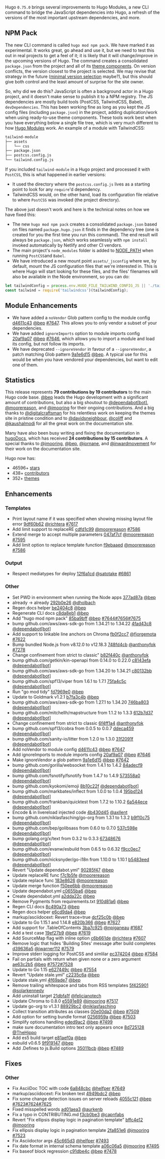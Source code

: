 Hugo `0.75.0` brings several improvements to Hugo Modules, a new CLI command to bridge the JavaScript dependencies into Hugo, a refresh of the versions of the most important upstream dependencies, and more.

## NPM Pack


The new CLI command is called `hugo mod npm pack`.  We have marked it as experimental. It works great, go ahead and use it, but we need to test this out in real projects to get a feel of it; it is likely that it will change/improve in the upcoming versions of Hugo. The command creates a consolidated `package.json` from the project and all of its [theme components](https://gohugo.io/hugo-modules/theme-components/). On version conflicts, the version closest to the project is selected. We may revise that strategy in the future ([minimal version selection](https://about.sourcegraph.com/blog/the-pain-that-minimal-version-selection-solves/) maybe?), but this should give both control and the least amount of surprise for the site owner.

So, why did we do this? JavaScript is often a background actor in a Hugo project, and it doesn't make sense to publish it to a NPM registry. The JS dependencies are mostly build tools (PostCSS, TailwindCSS, Babel), `devDependencies`. This has been working fine as long as you kept the JS config files (including `package.json`) in the project, adding duplication/work when using ready-to-use theme components. These tools work best when you have everything below a single file tree, which is very much different to how [Hugo Modules](https://gohugo.io/hugo-modules/) work. An example of a module with TailwindCSS:

```bash
tailwind-module
├── assets
│   └── css
├── package.json
├── postcss.config.js
└── tailwind.config.js
```

If you included `tailwind-module` in a Hugo project and processed it with `PostCSS`, this is what happened in earlier versions:

* It used the directory where the `postcss.config.js` lives as a starting point to look  for any `require`'d dependency.
* TailwindCSS would, on the other hand, load its configuration file relative to where `PostCSS` was invoked (the project directory).

The above just doesn't work and here is the technical notes on how we have fixed this:

* The new `hugo mod npm pack` creates a consolidated `package.json` based on files named `package.hugo.json` it finds in the dependency tree (one is created for you the first time you run this command). The end result will always be `package.json`, which works seamlessly with `npm install` invoked automatically by Netlify and other CI vendors.
* The main project's `node_modules` folder is added to [NODE_PATH](https://medium.com/nafsadh/setting-up-node-path-for-using-global-packages-via-require-642eb711c725) when running `PostCSS`and `Babel`.
* We have introduced a new mount point `assets/_jsconfig` where we, by default, mount the JS configuration files that we're interested in. This is where Hugo will start looking for these files, and the files' filenames will also be available in the Node environment, so you can do:

```js
let tailwindConfig = process.env.HUGO_FILE_TAILWIND_CONFIG_JS || './tailwind.config.js';
const tailwind = require('tailwindcss')(tailwindConfig);
```

## Module Enhancements

* We have added a `noVendor` Glob pattern config to the module config [d4611c43](https://github.com/gohugoio/hugo/commit/d4611c4322dabfd8d2520232be578388029867db) [@bep](https://github.com/bep) [#7647](https://github.com/gohugoio/hugo/issues/7647). This allows you to only vendor a subset of your dependencies.
* We have added `ignoreImports` option to module imports config [20af9a07](https://github.com/gohugoio/hugo/commit/20af9a078189ce1e92a1d2047c90fba2a4e91827) [@bep](https://github.com/bep) [#7646](https://github.com/gohugoio/hugo/issues/7646), which allows you to import a module and load its config, but not follow its imports.
* We have deprecated `--ignoreVendor` in favour of a `--ignoreVendor`, a patch matching Glob pattern [9a1e6d15](https://github.com/gohugoio/hugo/commit/9a1e6d15a31ec667b2ff9cf20e43b1daca61e004) [@bep](https://github.com/bep). A typical use for this would be when you have vendored your dependencies, but want to edit one of them.


## Statistics

This release represents **79 contributions by 19 contributors** to the main Hugo code base. [@bep](https://github.com/bep) leads the Hugo development with a significant amount of contributions, but also a big shoutout to [@dependabot[bot]](https://github.com/apps/dependabot), [@moorereason](https://github.com/moorereason), and [@jmooring](https://github.com/jmooring) for their ongoing contributions.
And a big thanks to [@digitalcraftsman](https://github.com/digitalcraftsman) for his relentless work on keeping the themes site in pristine condition and to [@davidsneighbour](https://github.com/davidsneighbour), [@coliff](https://github.com/coliff) and [@kaushalmodi](https://github.com/kaushalmodi) for all the great work on the documentation site.

Many have also been busy writing and fixing the documentation in [hugoDocs](https://github.com/gohugoio/hugoDocs), 
which has received **24 contributions by 15 contributors**. A special thanks to [@jmooring](https://github.com/jmooring), [@bep](https://github.com/bep), [@jornane](https://github.com/jornane), and [@inwardmovement](https://github.com/inwardmovement) for their work on the documentation site.


Hugo now has:

* 46596+ [stars](https://github.com/gohugoio/hugo/stargazers)
* 438+ [contributors](https://github.com/gohugoio/hugo/graphs/contributors)
* 352+ [themes](http://themes.gohugo.io/)

## Enhancements

### Templates

* Print layout name if it was specified when showing missing layout file error [9df60b62](https://github.com/gohugoio/hugo/commit/9df60b62f9c4e36a269f0c6e9a69bee9dc691031) [@richtera](https://github.com/richtera) [#7617](https://github.com/gohugoio/hugo/issues/7617)
* Add limit support to replaceRE [cdfd1c99](https://github.com/gohugoio/hugo/commit/cdfd1c99baa22d69e865294dfcd783811f96c880) [@moorereason](https://github.com/moorereason) [#7586](https://github.com/gohugoio/hugo/issues/7586)
* Extend merge to accept multiple parameters [047af7cf](https://github.com/gohugoio/hugo/commit/047af7cfe5e9aa740b85e0f9974a2d31a0ef4c08) [@moorereason](https://github.com/moorereason) [#7595](https://github.com/gohugoio/hugo/issues/7595)
* Add limit option to replace template function [f9ebaaed](https://github.com/gohugoio/hugo/commit/f9ebaaed1be1e4a26eef2aebd2c7554c979f29fa) [@moorereason](https://github.com/moorereason) [#7586](https://github.com/gohugoio/hugo/issues/7586)

### Output

* Respect mediatypes for deploy [12f6a1cd](https://github.com/gohugoio/hugo/commit/12f6a1cdc0aedf4319367af57bda3c94150d6a84) [@satotake](https://github.com/satotake) [#6861](https://github.com/gohugoio/hugo/issues/6861)

### Other

* Set PWD in environment when running the Node apps [377ad87a](https://github.com/gohugoio/hugo/commit/377ad87a51e0ef3619af4fe1be6aeee14c215c0a) [@bep](https://github.com/bep) 
* already -> already [292b0e26](https://github.com/gohugoio/hugo/commit/292b0e26ec9253398f7289dcf096691f63de2d96) [@dholbach](https://github.com/dholbach) 
* Regen docs helper [be2404c8](https://github.com/gohugoio/hugo/commit/be2404c8b17d3275cc82d9e659b9e41dddea7ded) [@bep](https://github.com/bep) 
* Regenerate CLI docs [c8da8eb1](https://github.com/gohugoio/hugo/commit/c8da8eb1f5551e6d141843daab41cb0ddbb0de4b) [@bep](https://github.com/bep) 
* Add "hugo mod npm pack" [85ba9bff](https://github.com/gohugoio/hugo/commit/85ba9bfffba9bfd0b095cb766f72700d4c211e31) [@bep](https://github.com/bep) [#7644](https://github.com/gohugoio/hugo/issues/7644)[#7656](https://github.com/gohugoio/hugo/issues/7656)[#7675](https://github.com/gohugoio/hugo/issues/7675)
* bump github.com/aws/aws-sdk-go from 1.34.21 to 1.34.22 [4fad43c8](https://github.com/gohugoio/hugo/commit/4fad43c8bd528f1805e78c50cd2e33822351c183) [@dependabot[bot]](https://github.com/apps/dependabot) 
* Add support to linkable line anchors on Chroma [fb0f2cc7](https://github.com/gohugoio/hugo/commit/fb0f2cc718a54fd0774a0367e0a60718b5731de5) [@fjorgemota](https://github.com/fjorgemota) [#7622](https://github.com/gohugoio/hugo/issues/7622)
* Bump bundled Node.js from v8.12.0 to v12.18.3 [748fd4cb](https://github.com/gohugoio/hugo/commit/748fd4cb0d083de7c173d4b04b874358750fc900) [@anthonyfok](https://github.com/anthonyfok) [#7278](https://github.com/gohugoio/hugo/issues/7278)
* Change confinement from strict to classic" [b82f440c](https://github.com/gohugoio/hugo/commit/b82f440c59a5bf466c0f4c0431af6099216b0e37) [@anthonyfok](https://github.com/anthonyfok) 
* bump github.com/getkin/kin-openapi from 0.14.0 to 0.22.0 [c8143efa](https://github.com/gohugoio/hugo/commit/c8143efa5d21d20bcf3fa1d4f3fb292e460f90d8) [@dependabot[bot]](https://github.com/apps/dependabot) 
* bump github.com/aws/aws-sdk-go from 1.34.20 to 1.34.21 [c80132bb](https://github.com/gohugoio/hugo/commit/c80132bbe50f443a8be06dcbc51b855a5a5f8fa2) [@dependabot[bot]](https://github.com/apps/dependabot) 
* bump github.com/spf13/viper from 1.6.1 to 1.7.1 [75fa4c5c](https://github.com/gohugoio/hugo/commit/75fa4c5c950a43e33dfadfa138f61126b548ac40) [@dependabot[bot]](https://github.com/apps/dependabot) 
* Run "go mod tidy" [fd7969e0](https://github.com/gohugoio/hugo/commit/fd7969e0b09e282d1cd83281bc0f5a62080afe5a) [@bep](https://github.com/bep) 
* Update to Goldmark v1.2.1 [b7fa3c4b](https://github.com/gohugoio/hugo/commit/b7fa3c4bba73f873bda71ba028ef46ce58aad908) [@bep](https://github.com/bep) 
* bump github.com/aws/aws-sdk-go from 1.27.1 to 1.34.20 [746ba803](https://github.com/gohugoio/hugo/commit/746ba803afee8f0f56ee0655cc55087f1822d39c) [@dependabot[bot]](https://github.com/apps/dependabot) 
* bump github.com/mitchellh/mapstructure from 1.1.2 to 1.3.3 [612b7d37](https://github.com/gohugoio/hugo/commit/612b7d376f1c50abe1fe6fe5188d576c1f5f1743) [@dependabot[bot]](https://github.com/apps/dependabot) 
* Change confinement from strict to classic [6f4ff1a4](https://github.com/gohugoio/hugo/commit/6f4ff1a4617ec42861d255db718286ceaf4f6c8e) [@anthonyfok](https://github.com/anthonyfok) 
* bump github.com/spf13/cobra from 0.0.5 to 0.0.7 [ddeca459](https://github.com/gohugoio/hugo/commit/ddeca45933ab6e58c1b5187ad58dd261c9059009) [@dependabot[bot]](https://github.com/apps/dependabot) 
* bump github.com/sanity-io/litter from 1.2.0 to 1.3.0 [31f2091f](https://github.com/gohugoio/hugo/commit/31f2091f5803129b97c2a3f6245acc8b788235c7) [@dependabot[bot]](https://github.com/apps/dependabot) 
* Add noVendor to module config [d4611c43](https://github.com/gohugoio/hugo/commit/d4611c4322dabfd8d2520232be578388029867db) [@bep](https://github.com/bep) [#7647](https://github.com/gohugoio/hugo/issues/7647)
* Add ignoreImports to module imports config [20af9a07](https://github.com/gohugoio/hugo/commit/20af9a078189ce1e92a1d2047c90fba2a4e91827) [@bep](https://github.com/bep) [#7646](https://github.com/gohugoio/hugo/issues/7646)
* Make ignoreVendor a glob pattern [9a1e6d15](https://github.com/gohugoio/hugo/commit/9a1e6d15a31ec667b2ff9cf20e43b1daca61e004) [@bep](https://github.com/bep) [#7642](https://github.com/gohugoio/hugo/issues/7642)
* bump github.com/gorilla/websocket from 1.4.1 to 1.4.2 [84adecf9](https://github.com/gohugoio/hugo/commit/84adecf97baa91ab18cb26812fa864b4451d3c5f) [@dependabot[bot]](https://github.com/apps/dependabot) 
* bump github.com/fsnotify/fsnotify from 1.4.7 to 1.4.9 [573558a0](https://github.com/gohugoio/hugo/commit/573558a078c6aaa671de0224c2d62b6d451d667c) [@dependabot[bot]](https://github.com/apps/dependabot) 
* bump github.com/kyokomi/emoji [8b10c22f](https://github.com/gohugoio/hugo/commit/8b10c22f822f0874890d2d6df68439450b83ef89) [@dependabot[bot]](https://github.com/apps/dependabot) 
* bump github.com/markbates/inflect from 1.0.0 to 1.0.4 [195bd124](https://github.com/gohugoio/hugo/commit/195bd1243b350e7a7814e0c893d17c3c408039c7) [@dependabot[bot]](https://github.com/apps/dependabot) 
* bump github.com/frankban/quicktest from 1.7.2 to 1.10.2 [6a544ece](https://github.com/gohugoio/hugo/commit/6a544ece24c37c98e2e4770fab350d76a0553f6a) [@dependabot[bot]](https://github.com/apps/dependabot) 
* Encode & in livereload injected code [4b430d45](https://github.com/gohugoio/hugo/commit/4b430d456afee9c6da5e5ab46084a05469be1430) [@axllent](https://github.com/axllent) 
* bump github.com/niklasfasching/go-org from 1.3.1 to 1.3.2 [b9f10c75](https://github.com/gohugoio/hugo/commit/b9f10c75cb74c1976fbbf3d9e8dcdd4f3d46e790) [@dependabot[bot]](https://github.com/apps/dependabot) 
* bump github.com/bep/golibsass from 0.6.0 to 0.7.0 [537c598e](https://github.com/gohugoio/hugo/commit/537c598e9a4d8b8b47f5bffbcf59f72e9a1902c1) [@dependabot[bot]](https://github.com/apps/dependabot) 
* bump golang.org/x/text from 0.3.2 to 0.3.3 [67348676](https://github.com/gohugoio/hugo/commit/67348676f703f3ad3f778da1cdfa0fe001e5f925) [@dependabot[bot]](https://github.com/apps/dependabot) 
* bump github.com/evanw/esbuild from 0.6.5 to 0.6.32 [f9cc0ec7](https://github.com/gohugoio/hugo/commit/f9cc0ec76ee84451583a16a0abb9b09d298c7e00) [@dependabot[bot]](https://github.com/apps/dependabot) 
* bump github.com/nicksnyder/go-i18n from 1.10.0 to 1.10.1 [b5483eed](https://github.com/gohugoio/hugo/commit/b5483eed6e8c07809fc818192e0ce00d9496565c) [@dependabot[bot]](https://github.com/apps/dependabot) 
* Revert "Update dependabot.yml" [90285f47](https://github.com/gohugoio/hugo/commit/90285f47504f8f2e30254745dd795d4ef007e205) [@bep](https://github.com/bep) 
* Update replaceRE func [f7c1b5fe](https://github.com/gohugoio/hugo/commit/f7c1b5fe1c22ba5f16e3fa442df6a8a70711f23f) [@moorereason](https://github.com/moorereason) 
* Update replace func [183e8626](https://github.com/gohugoio/hugo/commit/183e8626070a5f55c11648082e3060e35231d934) [@moorereason](https://github.com/moorereason) 
* Update merge function [f50ee6bb](https://github.com/gohugoio/hugo/commit/f50ee6bbe5ec0c0a1f7c21da6629faaed23bbe71) [@moorereason](https://github.com/moorereason) 
* Update dependabot.yml [c0655ba6](https://github.com/gohugoio/hugo/commit/c0655ba6ce5db54e8fec2c0e2bef9965b9fb90fc) [@bep](https://github.com/bep) 
* Create dependabot.yml [a2dda22c](https://github.com/gohugoio/hugo/commit/a2dda22c368adbffbba74c8c388cc10299801692) [@bep](https://github.com/bep) 
* Remove Pygments from requirements.txt [910d81a6](https://github.com/gohugoio/hugo/commit/910d81a6927c30ad1126c1bfaab1155b970f6442) [@bep](https://github.com/bep) 
* Regen CLI docs [8c490a73](https://github.com/gohugoio/hugo/commit/8c490a73b3735a0db46abba9bbe15de5ed2167e1) [@bep](https://github.com/bep) 
* Regen docs helper [e6cd9da4](https://github.com/gohugoio/hugo/commit/e6cd9da42d415552ae69e6b0afae823fd5e0003c) [@bep](https://github.com/bep) 
* markup/asciidocext: Revert trace=true [dcf25c0b](https://github.com/gohugoio/hugo/commit/dcf25c0b49eefef0572ec66337a5721bfde22233) [@bep](https://github.com/bep) 
* Update to Go 1.15.1 and 1.14.8 [e820b366](https://github.com/gohugoio/hugo/commit/e820b366b91729313c68be04b413e8894efc4421) [@bep](https://github.com/bep) [#7627](https://github.com/gohugoio/hugo/issues/7627)
* Add support for .TableOfContents [3ba7c925](https://github.com/gohugoio/hugo/commit/3ba7c92530a80f2f04fe57705ab05c247a6e8437) [@npiganeau](https://github.com/npiganeau) [#1687](https://github.com/gohugoio/hugo/issues/1687)
* Add a test case [19ef27b9](https://github.com/gohugoio/hugo/commit/19ef27b98edca53c4138b01c0f7c7bfbeb5ffcf1) [@bep](https://github.com/bep) [#7619](https://github.com/gohugoio/hugo/issues/7619)
* Add SourceMap flag with inline option [c6b661de](https://github.com/gohugoio/hugo/commit/c6b661de826f3ed8768a97a5178b4e020cb2ace1) [@richtera](https://github.com/richtera) [#7607](https://github.com/gohugoio/hugo/issues/7607)
* Remove logic that hides 'Building Sites' message after build completes [d39636a5](https://github.com/gohugoio/hugo/commit/d39636a5fc6bb82b3e0bd013858c7d116faa0c6b) [@jwarner112](https://github.com/jwarner112) [#7579](https://github.com/gohugoio/hugo/issues/7579)
* Improve stderr logging for PostCSS and simlilar [ec374204](https://github.com/gohugoio/hugo/commit/ec37420468157284651ef6b04b30420b249179e2) [@bep](https://github.com/bep) [#7584](https://github.com/gohugoio/hugo/issues/7584)
* Fail on  partials with return when given none or a zero argument [ae63c2b5](https://github.com/gohugoio/hugo/commit/ae63c2b5c94f68fbabd5dbd821630e747e8959a4) [@bep](https://github.com/bep) [#7572](https://github.com/gohugoio/hugo/issues/7572)[#7528](https://github.com/gohugoio/hugo/issues/7528)
* Update to Go 1.15 [e627449c](https://github.com/gohugoio/hugo/commit/e627449c0a2f1d2ffac29357c4f1832fc5462870) [@bep](https://github.com/bep) [#7554](https://github.com/gohugoio/hugo/issues/7554)
* Revert "Update stale.yml" [c2235c6a](https://github.com/gohugoio/hugo/commit/c2235c6a62d29e0a9e2e274eb340358a445b695d) [@bep](https://github.com/bep) 
* Update stale.yml [4f69ade7](https://github.com/gohugoio/hugo/commit/4f69ade7118302abff97169d17bfa9baac6a711c) [@bep](https://github.com/bep) 
* Remove trailing whitespace and tabs from RSS templates [5f425901](https://github.com/gohugoio/hugo/commit/5f42590144579c318a444ea2ce46d5c3fbbbfe6e) [@solarkennedy](https://github.com/solarkennedy) 
* Add uninstall target [21dbfa1f](https://github.com/gohugoio/hugo/commit/21dbfa1f111ca2f066e06af68f267932ce6cf04f) [@felicianotech](https://github.com/felicianotech) 
* Update Chroma to 0.8.0 [e5591e89](https://github.com/gohugoio/hugo/commit/e5591e89d3a71560b70c5f0ded33f2c9465ffe5a) [@jmooring](https://github.com/jmooring) [#7517](https://github.com/gohugoio/hugo/issues/7517)
* Update go-org to v1.3.1 [88929bc2](https://github.com/gohugoio/hugo/commit/88929bc23f5a830645c4e2cdac60aa43f480a478) [@niklasfasching](https://github.com/niklasfasching) 
* Collect transition attributes as classes [00e00da2](https://github.com/gohugoio/hugo/commit/00e00da233ab4d643de90bafca00f60ee0bbe785) [@bep](https://github.com/bep) [#7509](https://github.com/gohugoio/hugo/issues/7509)
* Add option for setting bundle format [0256959a](https://github.com/gohugoio/hugo/commit/0256959a358bb26b983c9d9496862b0fdf387621) [@bep](https://github.com/bep) [#7503](https://github.com/gohugoio/hugo/issues/7503)
* Simplify options handling [eded9ac2](https://github.com/gohugoio/hugo/commit/eded9ac2a05b9a7244c25c70ca8f761b69b33385) [@bep](https://github.com/bep) [#7499](https://github.com/gohugoio/hugo/issues/7499)
* make sure documentation intro text only appears once [8d725128](https://github.com/gohugoio/hugo/commit/8d72512825b4cee12dc1952004f48fd076a3517b) [@TheHippo](https://github.com/TheHippo) 
* Add es5 build target [e81aef0a](https://github.com/gohugoio/hugo/commit/e81aef0a954623e4a19062d1534bd8c2af97102a) [@bep](https://github.com/bep) 
* esbuild v0.6.5 [9f919147](https://github.com/gohugoio/hugo/commit/9f9191471ec501f1f957020726f939c9ef48e193) [@bep](https://github.com/bep) 
* Add .Defines to js.Build options [35011bcb](https://github.com/gohugoio/hugo/commit/35011bcb26b6fcfcbd77dc05aa8246ca45b2c2ba) [@bep](https://github.com/bep) [#7489](https://github.com/gohugoio/hugo/issues/7489)

## Fixes

### Other

* Fix AsciiDoc TOC with code [6a848cbc](https://github.com/gohugoio/hugo/commit/6a848cbc3a2487c8b015e715c2de44aef6051080) [@helfper](https://github.com/helfper) [#7649](https://github.com/gohugoio/hugo/issues/7649)
* markup/asciidocext: Fix broken test [4949bdc2](https://github.com/gohugoio/hugo/commit/4949bdc2ef98a1aebe5536c554d214f15c574a81) [@bep](https://github.com/bep) 
* Fix some change detection issues on server reloads [4055c121](https://github.com/gohugoio/hugo/commit/4055c121847847d8bd6b95a928185daee065091b) [@bep](https://github.com/bep) [#7623](https://github.com/gohugoio/hugo/issues/7623)[#7624](https://github.com/gohugoio/hugo/issues/7624)[#7625](https://github.com/gohugoio/hugo/issues/7625)
* Fixed misspelled words [ad01aea3](https://github.com/gohugoio/hugo/commit/ad01aea3f426206c2b70bbd97c5d29562dfe954d) [@aurkenb](https://github.com/aurkenb) 
* Fix a typo in CONTRIBUTING.md [f3cb0be3](https://github.com/gohugoio/hugo/commit/f3cb0be35adddfe43423a19116994b53817d97f7) [@capnfabs](https://github.com/capnfabs) 
* Revert "Fix ellipsis display logic in pagination template" [bffc4e12](https://github.com/gohugoio/hugo/commit/bffc4e12fe6d255e1fb8d28943993afc7e99e010) [@jmooring](https://github.com/jmooring) 
* Fix ellipsis display logic in pagination template [2fa851e6](https://github.com/gohugoio/hugo/commit/2fa851e6500752c0cea1da5cfdfc6d99e0a81a71) [@jmooring](https://github.com/jmooring) [#7523](https://github.com/gohugoio/hugo/issues/7523)
* Fix Asciidoctor args [45c665d3](https://github.com/gohugoio/hugo/commit/45c665d396ed368261f4a63ceee753c7f6dc5bf9) [@helfper](https://github.com/helfper) [#7493](https://github.com/gohugoio/hugo/issues/7493)
* Fix date format in internal schema template [a06c06a5](https://github.com/gohugoio/hugo/commit/a06c06a5c202de85ff47792b7468bfaeec2fea12) [@jmooring](https://github.com/jmooring) [#7495](https://github.com/gohugoio/hugo/issues/7495)
* Fix baseof block regression [c91dbe4c](https://github.com/gohugoio/hugo/commit/c91dbe4ce9c30623ba6e686fd17efae935aa0cc5) [@bep](https://github.com/bep) [#7478](https://github.com/gohugoio/hugo/issues/7478)





